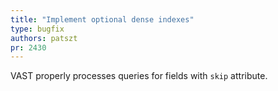 ```yaml
---
title: "Implement optional dense indexes"
type: bugfix
authors: patszt
pr: 2430
---
```


VAST properly processes queries for fields with `skip` attribute.
